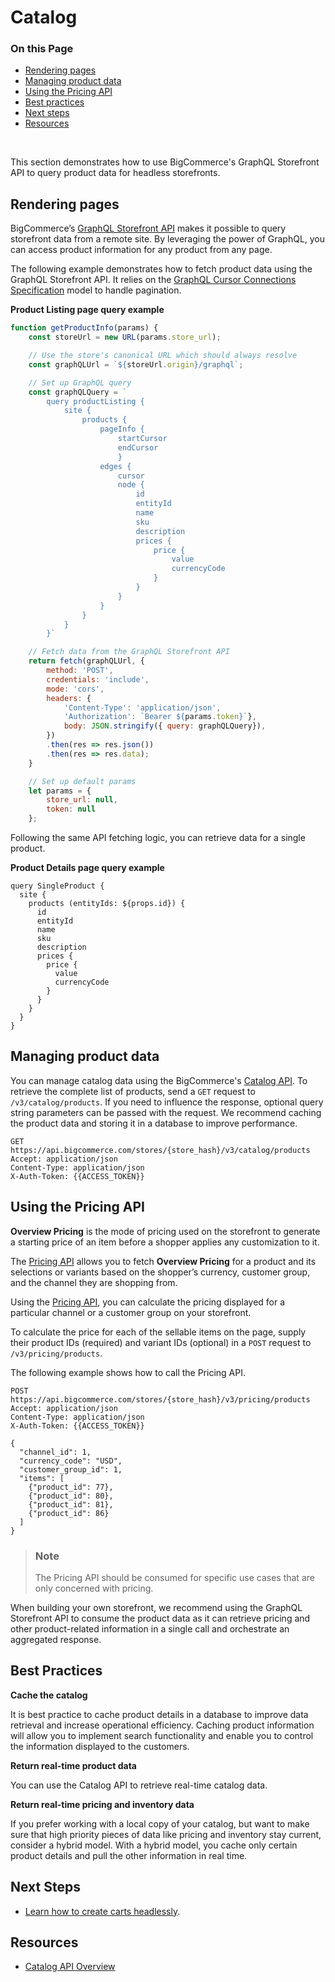 # Catalog

<div class="otp" id="no-index">

### On this Page
- [Rendering pages](#rendering-pages)
- [Managing product data](#managing-product-data)
- [Using the Pricing API](#using-the-pricing-api)
- [Best practices](#best-practices)
- [Next steps](#next-steps)
- [Resources](#resources)

</div>
</br>


This section demonstrates how to use BigCommerce's GraphQL Storefront API to query product data for headless storefronts. 

## Rendering pages

BigCommerce’s [GraphQL Storefront API](https://developer.bigcommerce.com/api-reference/storefront/graphql) makes it possible to query storefront data from a remote site. By leveraging the power of GraphQL, you can access product information for any product from any page.

The following example demonstrates how to fetch product data using the GraphQL Storefront API. It relies on the [GraphQL Cursor Connections Specification](https://relay.dev/graphql/connections.htm) model to handle pagination.

**Product Listing page query example**

```js
function getProductInfo(params) {
    const storeUrl = new URL(params.store_url);

    // Use the store's canonical URL which should always resolve
    const graphQLUrl = `${storeUrl.origin}/graphql`;

    // Set up GraphQL query
    const graphQLQuery = `
        query productListing {
            site {
                products {
                    pageInfo {
                        startCursor
                        endCursor
                        }
                    edges {
                        cursor
                        node {
                            id
                            entityId
                            name
                            sku
                            description
                            prices {
                                price {
                                    value
                                    currencyCode
                                }
                            }
                        }
                    }
                }
            }
        }`

    // Fetch data from the GraphQL Storefront API
    return fetch(graphQLUrl, {
        method: 'POST',
        credentials: 'include',
        mode: 'cors',
        headers: { 
            'Content-Type': 'application/json', 
            'Authorization': `Bearer ${params.token}`},
            body: JSON.stringify({ query: graphQLQuery}),
        })
        .then(res => res.json())
        .then(res => res.data);
    }

    // Set up default params
    let params = {
        store_url: null,
        token: null
    };
```

Following the same API fetching logic, you can retrieve data for a single product.

**Product Details page query example**

```
query SingleProduct {
  site {
    products (entityIds: ${props.id}) {
      id
      entityId
      name
      sku
      description
      prices {
        price {
          value
          currencyCode
        }
      }
    }
  }
}
```
## Managing product data

You can manage catalog data using the BigCommerce's [Catalog API](https://developer.bigcommerce.com/api-reference/catalog/catalog-api). To retrieve the complete list of products, send a `GET` request to `/v3/catalog/products`. If you need to influence the response, optional query string parameters can be passed with the request. We recommend caching the product data and storing it in a database to improve performance.

```http
GET https://api.bigcommerce.com/stores/{store_hash}/v3/catalog/products
Accept: application/json
Content-Type: application/json
X-Auth-Token: {{ACCESS_TOKEN}}
``` 

## Using the Pricing API

**Overview Pricing** is the mode of pricing used on the storefront to generate a starting price of an item before a shopper applies any customization to it.

The [Pricing API](https://developer.bigcommerce.com/api-reference/store-management/pricing) allows you to fetch **Overview Pricing** for a product and its selections or variants based on the shopper’s currency, customer group, and the channel they are shopping from. 

Using the [Pricing API](https://developer.bigcommerce.com/api-reference/store-management/pricing), you can calculate the pricing displayed for a particular channel or a customer group on your storefront.

To calculate the price for each of the sellable items on the page, supply their product IDs (required) and variant IDs (optional) in a `POST` request to `/v3/pricing/products`.

The following example shows how to call the Pricing API.

```http
POST https://api.bigcommerce.com/stores/{store_hash}/v3/pricing/products
Accept: application/json
Content-Type: application/json
X-Auth-Token: {{ACCESS_TOKEN}}

{
  "channel_id": 1,
  "currency_code": "USD",
  "customer_group_id": 1,
  "items": [
    {"product_id": 77},
    {"product_id": 80},
    {"product_id": 81},
    {"product_id": 86}
  ]
}
```

<div class="HubBlock--callout">
<div class="CalloutBlock--info">
<div class="HubBlock-content">

> ### Note
> The Pricing API should be consumed for specific use cases that are only concerned with pricing. 

</div>
</div>
</div>

When building your own storefront, we recommend using the GraphQL Storefront API to consume the product data as it can retrieve pricing and other product-related information in a single call and orchestrate an aggregated response.

## Best Practices

**Cache the catalog**

It is best practice to cache product details in a database to improve data retrieval and increase operational efficiency. Caching product information will allow you to implement search functionality and enable you to control the information displayed to the customers. 

**Return real-time product data**

You can use the Catalog API to retrieve real-time catalog data. 

**Return real-time pricing and inventory data**

If you prefer working with a local copy of your catalog, but want to make sure that high priority pieces of data like pricing and inventory stay current, consider a hybrid model. With a hybrid model, you cache only certain product details and pull the other information in real time. 

## Next Steps
* [Learn how to create carts headlessly]().

## Resources
* [Catalog API Overview](https://developer.bigcommerce.com/api-docs/store-management/catalog/catalog-overview)